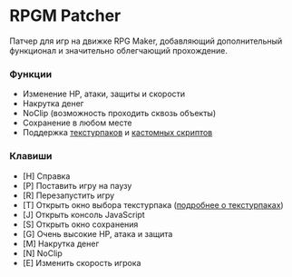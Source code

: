 # RPGM Patcher
Патчер для игр на движке RPG Maker, добавляющий дополнительный функционал и значительно облегчающий прохождение.

### Функции
- Изменение HP, атаки, защиты и скорости
- Накрутка денег
- NoClip (возможность проходить сквозь объекты)
- Сохранение в любом месте
- Поддержка [текстурпаков](https://nekit270ch.github.io/rpgm_patcher/texturepacks) и [кастомных скриптов](https://nekit270ch.github.io/rpgm_patcher/customScripts)
### Клавиши
- [H] Справка
- [P] Поставить игру на паузу
- [R] Перезапустить игру
- [T] Открыть окно выбора текстурпака ([подробнее о текстурпаках](https://nekit270ch.github.io/rpgm_patcher/texturepacks))
- [J] Открыть консоль JavaScript
- [S] Открыть окно сохранения
- [G] Очень высокие HP, атака и защита
- [M] Накрутка денег
- [N] NoClip
- [E] Изменить скорость игрока
